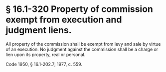 # § 16.1-320 Property of commission exempt from execution and judgment liens.

<p>All property of the commission shall be exempt from levy and sale by virtue of an execution. No judgment against the commission shall be a charge or lien upon its property, real or personal.</p><p>Code 1950, § 16.1-202.7; 1977, c. 559.</p>